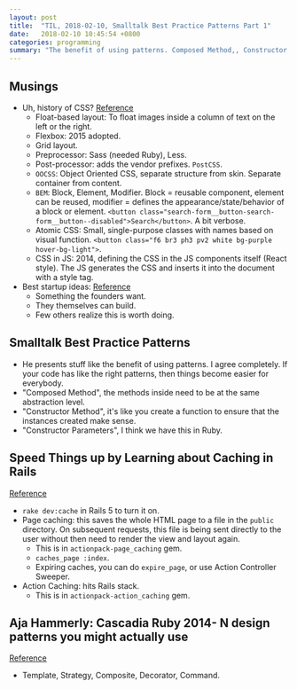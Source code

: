 ```yaml
---
layout: post
title:  "TIL, 2018-02-10, Smalltalk Best Practice Patterns Part 1"
date:   2018-02-10 10:45:54 +0800
categories: programming
summary: "The benefit of using patterns. Composed Method,, Constructor Method, and Constructor Parameters."
---
```


## Musings

- Uh, history of CSS? [Reference](https://medium.com/actualize-network/modern-css-explained-for-dinosaurs-5226febe3525)
  - Float-based layout: To float images inside a column of text on the left or the right.
  - Flexbox: 2015 adopted.
  - Grid layout.
  - Preprocessor: Sass (needed Ruby), Less.
  - Post-processor: adds the vendor prefixes. `PostCSS`.
  - `OOCSS`: Object Oriented CSS, separate structure from skin. Separate container from content.
  - `BEM`: Block, Element, Modifier. Block = reusable component, element can be reused, modifier = defines the appearance/state/behavior of a block or element. `<button class="search-form__button-search-form__button--disabled">Search</button>`. A bit verbose.
  - Atomic CSS: Small, single-purpose classes with names based on visual function. `<button class="f6 br3 ph3 pv2 white bg-purple hover-bg-light">`.
  - CSS in JS: 2014, defining the CSS in the JS components itself (React style). The JS generates the CSS and inserts it into the document with a style tag.
- Best startup ideas: [Reference](http://www.paulgraham.com/startupideas.html)
  - Something the founders want.
  - They themselves can build.
  - Few others realize this is worth doing.

## Smalltalk Best Practice Patterns

- He presents stuff like the benefit of using patterns. I agree completely. If your code has like the right patterns, then things become easier for everybody.
- "Composed Method", the methods inside need to be at the same abstraction level.
- "Constructor Method", it's like you create a function to ensure that the instances created make sense.
- "Constructor Parameters", I think we have this in Ruby.

## Speed Things up by Learning about Caching in Rails
[Reference](https://www.sitepoint.com/speed-things-up-by-learning-about-caching-in-rails/)

- `rake dev:cache` in Rails 5 to turn it on.
- Page caching: this saves the whole HTML page to a file in the `public` directory. On subsequent requests, this file is being sent directly to the user without then need to render the view and layout again.
  - This is in `actionpack-page_caching` gem.
  - `caches_page :index`.
  - Expiring caches, you can do `expire_page`, or use Action Controller Sweeper.
- Action Caching: hits Rails stack.
  - This is in `actionpack-action_caching` gem.

## Aja Hammerly: Cascadia Ruby 2014- N design patterns you might actually use
[Reference](https://www.youtube.com/watch?v=Oxd_DBuX8R8)

- Template, Strategy, Composite, Decorator, Command.
